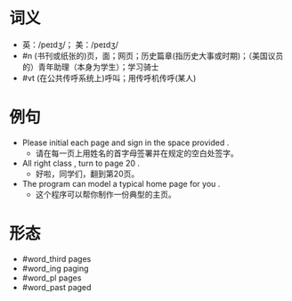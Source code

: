 # 词义
- 英：/peɪdʒ/； 美：/peɪdʒ/
- #n (书刊或纸张的)页，面；网页；历史篇章(指历史大事或时期)；（美国议员的）青年助理（本身为学生）；学习骑士
- #vt (在公共传呼系统上)呼叫；用传呼机传呼(某人)
# 例句
- Please initial each page and sign in the space provided .
	- 请在每一页上用姓名的首字母签署并在规定的空白处签字。
- All right class , turn to page 20 .
	- 好啦，同学们，翻到第20页。
- The program can model a typical home page for you .
	- 这个程序可以帮你制作一份典型的主页。
# 形态
- #word_third pages
- #word_ing paging
- #word_pl pages
- #word_past paged
